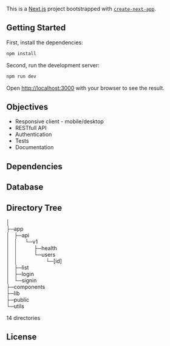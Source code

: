 This is a [Next.js](https://nextjs.org) project bootstrapped with [`create-next-app`](https://nextjs.org/docs/app/api-reference/cli/create-next-app).

## Getting Started

First, install the dependencies:

```bash
npm install
```

Second, run the development server:

```bash
npm run dev
```

Open [http://localhost:3000](http://localhost:3000) with your browser to see the result.

## Objectives

* Responsive client - mobile/desktop
* RESTfull API
* Authentication
* Tests
* Documentation

## Dependencies

## Database

## Directory Tree
│ </br>
├─app</br>
│   ├─api </br>
│   │     └─v1 </br>
│   │           ├─health </br>
│   │           └─users </br>
│   │                   └─[id] </br>
│   ├─list </br>
│   ├─login </br>
│   └─signin </br>
├─components </br>
├─lib </br>
├─public </br>
└─utils </br>

14 directories

## License
